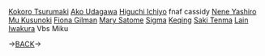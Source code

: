 [Kokoro Tsurumaki](https://bandori.fandom.com/wiki/Tsurumaki_Kokoro) 
[Ako Udagawa](https://bandori.fandom.com/wiki/Udagawa_Ako)
[Higuchi Ichiyo](https://bungostraydogs.fandom.com/wiki/Ichiy%C5%8D_Higuchi) 
fnaf cassidy
[Nene Yashiro](https://hanako-kun.fandom.com/wiki/Yashiro_Nene) 
[Mu Kusunoki](https://milgram.fandom.com/wiki/Kusunoki_Muu) 
[Fiona Gilman](https://id5.fandom.com/wiki/Priestess)
[Mary Satome](https://kakegurui.fandom.com/wiki/Mary_Saotome#:~:text=Mary%20Saotome%20(%E6%97%A9%E4%B9%99%E5%A5%B3%20%E8%8A%BD%E4%BA%9C%E9%87%8C,spin%2Doff%20series%20Kakegurui%20Twin.))
[Sigma](https://bungostraydogs.fandom.com/wiki/Sigma#:~:text=Sigma%20(%E3%82%B7%E3%82%B0%E3%83%9E%2C%2C%20Shiguma%3F,manager%20of%20the%20Sky%20Casino.))
[Keqing](https://genshin-impact.fandom.com/wiki/Keqing#:~:text=Keqing%20(Chinese%3A%20%E5%88%BB%E6%99%B4%20K%C3%A8q%C3%ADng,the%20gods%20determine%20her%20fate.))
[Saki Tenma](https://projectsekai.fandom.com/wiki/Tenma_Saki)
[Lain Iwakura](https://sel.fandom.com/wiki/Lain_Iwakura)
Vbs Miku

->[BACK](https://rentry.co/prettygirlie)->